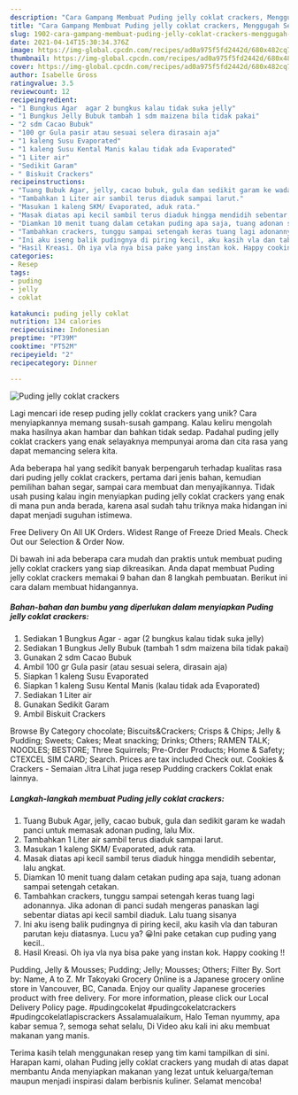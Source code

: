 ```yaml
---
description: "Cara Gampang Membuat Puding jelly coklat crackers, Menggugah Selera"
title: "Cara Gampang Membuat Puding jelly coklat crackers, Menggugah Selera"
slug: 1902-cara-gampang-membuat-puding-jelly-coklat-crackers-menggugah-selera
date: 2021-04-14T15:30:34.376Z
image: https://img-global.cpcdn.com/recipes/ad0a975f5fd2442d/680x482cq70/puding-jelly-coklat-crackers-foto-resep-utama.jpg
thumbnail: https://img-global.cpcdn.com/recipes/ad0a975f5fd2442d/680x482cq70/puding-jelly-coklat-crackers-foto-resep-utama.jpg
cover: https://img-global.cpcdn.com/recipes/ad0a975f5fd2442d/680x482cq70/puding-jelly-coklat-crackers-foto-resep-utama.jpg
author: Isabelle Gross
ratingvalue: 3.5
reviewcount: 12
recipeingredient:
- "1 Bungkus Agar  agar 2 bungkus kalau tidak suka jelly"
- "1 Bungkus Jelly Bubuk tambah 1 sdm maizena bila tidak pakai"
- "2 sdm Cacao Bubuk"
- "100 gr Gula pasir atau sesuai selera dirasain aja"
- "1 kaleng Susu Evaporated"
- "1 kaleng Susu Kental Manis kalau tidak ada Evaporated"
- "1 Liter air"
- "Sedikit Garam"
- " Biskuit Crackers"
recipeinstructions:
- "Tuang Bubuk Agar, jelly, cacao bubuk, gula dan sedikit garam ke wadah panci untuk memasak adonan puding, lalu Mix."
- "Tambahkan 1 Liter air sambil terus diaduk sampai larut."
- "Masukan 1 kaleng SKM/ Evaporated, aduk rata."
- "Masak diatas api kecil sambil terus diaduk hingga mendidih sebentar, lalu angkat."
- "Diamkan 10 menit tuang dalam cetakan puding apa saja, tuang adonan sampai setengah cetakan."
- "Tambahkan crackers, tunggu sampai setengah keras tuang lagi adonannya. Jika adonan di panci sudah mengeras panaskan lagi sebentar diatas api kecil sambil diaduk. Lalu tuang sisanya"
- "Ini aku iseng balik pudingnya di piring kecil, aku kasih vla dan taburan parutan keju diatasnya. Lucu ya? 😀Ini pake cetakan cup puding yang kecil.."
- "Hasil Kreasi. Oh iya vla nya bisa pake yang instan kok. Happy cooking !!"
categories:
- Resep
tags:
- puding
- jelly
- coklat

katakunci: puding jelly coklat 
nutrition: 134 calories
recipecuisine: Indonesian
preptime: "PT39M"
cooktime: "PT52M"
recipeyield: "2"
recipecategory: Dinner

---
```



![Puding jelly coklat crackers](https://img-global.cpcdn.com/recipes/ad0a975f5fd2442d/680x482cq70/puding-jelly-coklat-crackers-foto-resep-utama.jpg)

Lagi mencari ide resep puding jelly coklat crackers yang unik? Cara menyiapkannya memang susah-susah gampang. Kalau keliru mengolah maka hasilnya akan hambar dan bahkan tidak sedap. Padahal puding jelly coklat crackers yang enak selayaknya mempunyai aroma dan cita rasa yang dapat memancing selera kita.

Ada beberapa hal yang sedikit banyak berpengaruh terhadap kualitas rasa dari puding jelly coklat crackers, pertama dari jenis bahan, kemudian pemilihan bahan segar, sampai cara membuat dan menyajikannya. Tidak usah pusing kalau ingin menyiapkan puding jelly coklat crackers yang enak di mana pun anda berada, karena asal sudah tahu triknya maka hidangan ini dapat menjadi suguhan istimewa.

Free Delivery On All UK Orders. Widest Range of Freeze Dried Meals. Check Out our Selection &amp; Order Now.


Di bawah ini ada beberapa cara mudah dan praktis untuk membuat puding jelly coklat crackers yang siap dikreasikan. Anda dapat membuat Puding jelly coklat crackers memakai 9 bahan dan 8 langkah pembuatan. Berikut ini cara dalam membuat hidangannya.

<!--inarticleads1-->

##### Bahan-bahan dan bumbu yang diperlukan dalam menyiapkan Puding jelly coklat crackers:

1. Sediakan 1 Bungkus Agar - agar (2 bungkus kalau tidak suka jelly)
1. Sediakan 1 Bungkus Jelly Bubuk (tambah 1 sdm maizena bila tidak pakai)
1. Gunakan 2 sdm Cacao Bubuk
1. Ambil 100 gr Gula pasir (atau sesuai selera, dirasain aja)
1. Siapkan 1 kaleng Susu Evaporated
1. Siapkan 1 kaleng Susu Kental Manis (kalau tidak ada Evaporated)
1. Sediakan 1 Liter air
1. Gunakan Sedikit Garam
1. Ambil  Biskuit Crackers


Browse By Category chocolate; Biscuits&amp;Crackers; Crisps &amp; Chips; Jelly &amp; Pudding; Sweets; Cakes; Meat snacking; Drinks; Others; RAMEN TALK; NOODLES; BESTORE; Three Squirrels; Pre-Order Products; Home &amp; Safety; CTEXCEL SIM CARD; Search. Prices are tax included Check out. Cookies &amp; Crackers - Semaian Jitra Lihat juga resep Pudding crackers Coklat enak lainnya. 

<!--inarticleads2-->

##### Langkah-langkah membuat Puding jelly coklat crackers:

1. Tuang Bubuk Agar, jelly, cacao bubuk, gula dan sedikit garam ke wadah panci untuk memasak adonan puding, lalu Mix.
1. Tambahkan 1 Liter air sambil terus diaduk sampai larut.
1. Masukan 1 kaleng SKM/ Evaporated, aduk rata.
1. Masak diatas api kecil sambil terus diaduk hingga mendidih sebentar, lalu angkat.
1. Diamkan 10 menit tuang dalam cetakan puding apa saja, tuang adonan sampai setengah cetakan.
1. Tambahkan crackers, tunggu sampai setengah keras tuang lagi adonannya. Jika adonan di panci sudah mengeras panaskan lagi sebentar diatas api kecil sambil diaduk. Lalu tuang sisanya
1. Ini aku iseng balik pudingnya di piring kecil, aku kasih vla dan taburan parutan keju diatasnya. Lucu ya? 😀Ini pake cetakan cup puding yang kecil..
1. Hasil Kreasi. Oh iya vla nya bisa pake yang instan kok. Happy cooking !!


Pudding, Jelly &amp; Mousses; Pudding; Jelly; Mousses; Others; Filter By. Sort by: Name, A to Z. Mr Takoyaki Grocery Online is a Japanese grocery online store in Vancouver, BC, Canada. Enjoy our quality Japanese groceries product with free delivery. For more information, please click our Local Delivery Policy page. #pudingcokelat #pudingcokelatcrackers #pudingcokelatlapiscrackers Assalamualaikum, Halo Teman nyummy, apa kabar semua ?, semoga sehat selalu, Di Video aku kali ini aku membuat makanan yang manis. 

Terima kasih telah menggunakan resep yang tim kami tampilkan di sini. Harapan kami, olahan Puding jelly coklat crackers yang mudah di atas dapat membantu Anda menyiapkan makanan yang lezat untuk keluarga/teman maupun menjadi inspirasi dalam berbisnis kuliner. Selamat mencoba!
